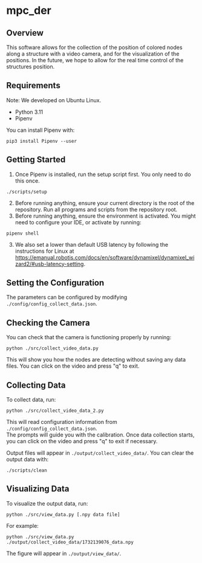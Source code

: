 # mpc_der

## Overview
This software allows for the collection of the position of colored nodes along a structure with a video camera,
and for the visualization of the positions.
In the future, we hope to allow for the real time control of the structures position.

## Requirements
Note: We developed on Ubuntu Linux.
- Python 3.11
- Pipenv

You can install Pipenv with:
```shell
pip3 install Pipenv --user
```

## Getting Started
1. Once Pipenv is installed, run the setup script first. You only need to do this once.
```shell
./scripts/setup
```

2. Before running anything, ensure your current directory is the root of the repository. Run all programs and scripts from the repository root.
1. Before running anything, ensure the environment is activated. You might need to configure your IDE, or activate by running:
```shell
pipenv shell
```

3. We also set a lower than default USB latency by following the instructions for Linux at https://emanual.robotis.com/docs/en/software/dynamixel/dynamixel_wizard2/#usb-latency-setting.

## Setting the Configuration
The parameters can be configured by modifying `./config/config_collect_data.json`.

## Checking the Camera
You can check that the camera is functioning properly by running:
```shell
python ./src/collect_video_data.py
```
This will show you how the nodes are detecting without saving any data files. You can click on the video and press "q" to exit.

## Collecting Data
To collect data, run:
```shell
python ./src/collect_video_data_2.py
```
This will read configuration information from `./config/config_collect_data.json`.  
The prompts will guide you with the calibration. Once data collection starts, you can click on the video and press "q" to exit if necessary.

Output files will appear in `./output/collect_video_data/`. You can clear the output data with:
```shell
./scripts/clean
```

## Visualizing Data
To visualize the output data, run:
```shell
python ./src/view_data.py [.npy data file]
```

For example:
```shell
python ./src/view_data.py ./output/collect_video_data/1732139076_data.npy
```

The figure will appear in `./output/view_data/`.
